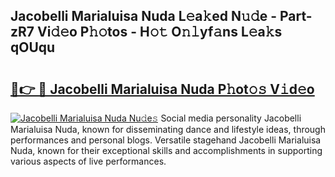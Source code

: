 ## Jacobelli Marialuisa Nuda L𝚎a𝚔ed N𝚞𝚍e - Part-zR7 Vi𝚍𝚎o P𝚑𝚘tos - H𝚘𝚝 O𝚗𝚕yf𝚊ns L𝚎a𝚔s qOUqu

# <h2><a href="http://kfeem1.oniu.top/?m=Jacobelli+Marialuisa+Nuda">🔗👉 🔴 Jacobelli Marialuisa Nuda P𝚑ot𝚘𝚜 V𝚒d𝚎o</a></h2>

[![Jacobelli Marialuisa Nuda Nu𝚍e𝚜](https://i.imgur.com/0qMVB7G.gif)](http://kfeem1.oniu.top/?m=Jacobelli+Marialuisa+Nuda)
Social media personality Jacobelli Marialuisa Nuda, known for disseminating dance and lifestyle ideas, through performances and personal blogs. Versatile stagehand Jacobelli Marialuisa Nuda, known for their exceptional skills and accomplishments in supporting various aspects of live performances.  
